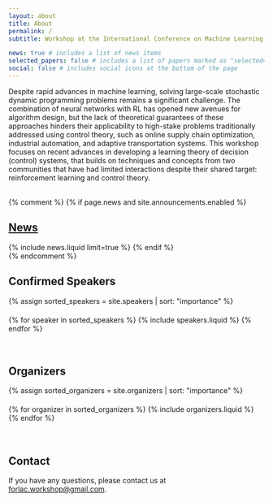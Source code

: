 ```yaml
---
layout: about
title: About
permalink: /
subtitle: Workshop at the International Conference on Machine Learning (ICML) 2024 in Vienna, Austria

news: true # includes a list of news items
selected_papers: false # includes a list of papers marked as "selected={true}"
social: false # includes social icons at the bottom of the page
---
```


Despite rapid advances in machine learning, solving large-scale stochastic dynamic programming problems remains a significant challenge. The combination of neural networks with RL has opened new avenues for algorithm design, but the lack of theoretical guarantees of these approaches hinders their applicability to high-stake problems traditionally addressed using control theory, such as online supply chain optimization, industrial automation, and adaptive transportation systems. This workshop focuses on recent advances in developing a learning theory of decision (control) systems, that builds on techniques and concepts from two communities that have had limited interactions despite their shared target: reinforcement learning and control theory.
<br><br>

{% comment %}
{% if page.news and site.announcements.enabled %}
  <h2>
    <a href="{{ '/news/' | relative_url }}" style="color: inherit">News</a>
  </h2>
  {% include news.liquid limit=true %}
{% endif %}
<br>
{% endcomment %}

## Confirmed Speakers
{% assign sorted_speakers = site.speakers | sort: "importance" %}
<div style="margin-top: 20px; display: flex; gap: 20px; flex-wrap: wrap; justify-content: center">
  {% for speaker in sorted_speakers %}
    {% include speakers.liquid %}
  {% endfor %}
</div>
<br><br>

## Organizers
{% assign sorted_organizers = site.organizers | sort: "importance" %}
<div style="margin-top: 20px; display: flex; gap: 20px; flex-wrap: wrap; justify-content: center">
  {% for organizer in sorted_organizers %}
    {% include organizers.liquid %}
  {% endfor %}
</div>
<br><br>

## Contact
If you have any questions, please contact us at [forlac.workshop@gmail.com](mailto:forlac.workshop@gmail.com).

